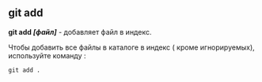 ## git add

**git add *[файл]*** - добавляет файл в индекс.

Чтобы добавить все файлы в каталоге в индекс ( кроме игнорируемых), используйте команду :

```bash=
git add .
```